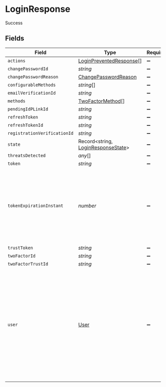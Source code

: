 # LoginResponse

Success


## Fields

| Field                                                                                                                                                                              | Type                                                                                                                                                                               | Required                                                                                                                                                                           | Description                                                                                                                                                                        | Example                                                                                                                                                                            |
| ---------------------------------------------------------------------------------------------------------------------------------------------------------------------------------- | ---------------------------------------------------------------------------------------------------------------------------------------------------------------------------------- | ---------------------------------------------------------------------------------------------------------------------------------------------------------------------------------- | ---------------------------------------------------------------------------------------------------------------------------------------------------------------------------------- | ---------------------------------------------------------------------------------------------------------------------------------------------------------------------------------- |
| `actions`                                                                                                                                                                          | [LoginPreventedResponse](../../models/shared/loginpreventedresponse.md)[]                                                                                                          | :heavy_minus_sign:                                                                                                                                                                 | N/A                                                                                                                                                                                |                                                                                                                                                                                    |
| `changePasswordId`                                                                                                                                                                 | *string*                                                                                                                                                                           | :heavy_minus_sign:                                                                                                                                                                 | N/A                                                                                                                                                                                |                                                                                                                                                                                    |
| `changePasswordReason`                                                                                                                                                             | [ChangePasswordReason](../../models/shared/changepasswordreason.md)                                                                                                                | :heavy_minus_sign:                                                                                                                                                                 | N/A                                                                                                                                                                                |                                                                                                                                                                                    |
| `configurableMethods`                                                                                                                                                              | *string*[]                                                                                                                                                                         | :heavy_minus_sign:                                                                                                                                                                 | N/A                                                                                                                                                                                |                                                                                                                                                                                    |
| `emailVerificationId`                                                                                                                                                              | *string*                                                                                                                                                                           | :heavy_minus_sign:                                                                                                                                                                 | N/A                                                                                                                                                                                |                                                                                                                                                                                    |
| `methods`                                                                                                                                                                          | [TwoFactorMethod](../../models/shared/twofactormethod.md)[]                                                                                                                        | :heavy_minus_sign:                                                                                                                                                                 | N/A                                                                                                                                                                                |                                                                                                                                                                                    |
| `pendingIdPLinkId`                                                                                                                                                                 | *string*                                                                                                                                                                           | :heavy_minus_sign:                                                                                                                                                                 | N/A                                                                                                                                                                                |                                                                                                                                                                                    |
| `refreshToken`                                                                                                                                                                     | *string*                                                                                                                                                                           | :heavy_minus_sign:                                                                                                                                                                 | N/A                                                                                                                                                                                |                                                                                                                                                                                    |
| `refreshTokenId`                                                                                                                                                                   | *string*                                                                                                                                                                           | :heavy_minus_sign:                                                                                                                                                                 | N/A                                                                                                                                                                                |                                                                                                                                                                                    |
| `registrationVerificationId`                                                                                                                                                       | *string*                                                                                                                                                                           | :heavy_minus_sign:                                                                                                                                                                 | N/A                                                                                                                                                                                |                                                                                                                                                                                    |
| `state`                                                                                                                                                                            | Record<string, [LoginResponseState](../../models/shared/loginresponsestate.md)>                                                                                                    | :heavy_minus_sign:                                                                                                                                                                 | N/A                                                                                                                                                                                |                                                                                                                                                                                    |
| `threatsDetected`                                                                                                                                                                  | *any*[]                                                                                                                                                                            | :heavy_minus_sign:                                                                                                                                                                 | N/A                                                                                                                                                                                |                                                                                                                                                                                    |
| `token`                                                                                                                                                                            | *string*                                                                                                                                                                           | :heavy_minus_sign:                                                                                                                                                                 | N/A                                                                                                                                                                                |                                                                                                                                                                                    |
| `tokenExpirationInstant`                                                                                                                                                           | *number*                                                                                                                                                                           | :heavy_minus_sign:                                                                                                                                                                 | The number of milliseconds since the unix epoch: January 1, 1970 00:00:00 UTC. This value is always in UTC.                                                                        | 1659380719000                                                                                                                                                                      |
| `trustToken`                                                                                                                                                                       | *string*                                                                                                                                                                           | :heavy_minus_sign:                                                                                                                                                                 | N/A                                                                                                                                                                                |                                                                                                                                                                                    |
| `twoFactorId`                                                                                                                                                                      | *string*                                                                                                                                                                           | :heavy_minus_sign:                                                                                                                                                                 | N/A                                                                                                                                                                                |                                                                                                                                                                                    |
| `twoFactorTrustId`                                                                                                                                                                 | *string*                                                                                                                                                                           | :heavy_minus_sign:                                                                                                                                                                 | N/A                                                                                                                                                                                |                                                                                                                                                                                    |
| `user`                                                                                                                                                                             | [User](../../models/shared/user.md)                                                                                                                                                | :heavy_minus_sign:                                                                                                                                                                 | The global view of a User. This object contains all global information about the user including birth date, registration information  preferred languages, global attributes, etc. |                                                                                                                                                                                    |